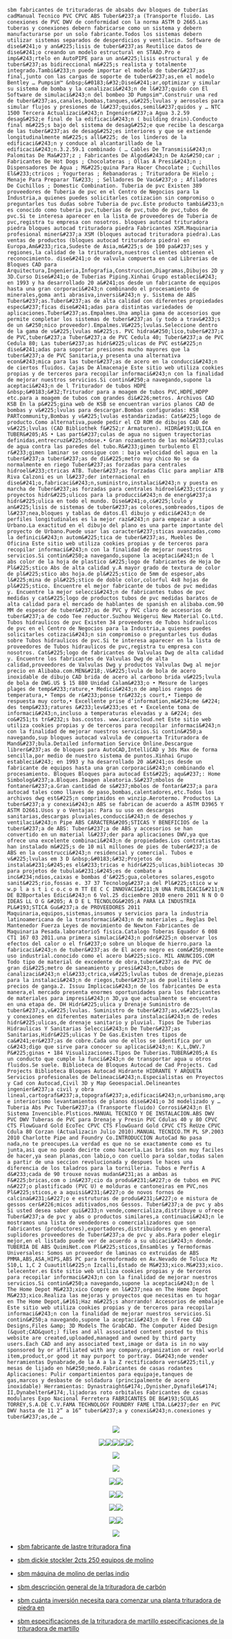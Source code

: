 
```
sbm fabricantes de trituradoras de absabs dwv bloques de tuberías cadManual Tecnico PVC CPVC ABS Tuber&#237;a (Transporte fluido. Las conexiones de PVC DWV de conformidad con la norma ASTM D 2665.Las tuberas y conexiones debern fabricarse como un sistema y debern manufacturarse por un solo fabricante.Todos los sistemas debern utilizar sistemas separados de desperdicios y ventilacin. Software de dise&#241;o y an&#225;lisis de tuber&#237;as Reutilice datos de dise&#241;o creando un modelo estructural en STAAD.Pro e imp&#243;rtelo en AutoPIPE para un an&#225;lisis estructural y de tuber&#237;as bidireccional m&#225;s realista y totalmente integrado.Tambi&#233;n puede importar el modelo de tuber&#237;as final,junto con las cargas de soporte de tuber&#237;as,en el modelo Bentley … Pumpsim™ &nbsp;&#0183;&#32;Dise&#241;ar,optimizar y simular su sistema de bomba y la canalizaci&#243;n de l&#237;quido con El Software de simulaci&#243;n del bombeo 3D Pumpsim™.Construir una red de tuber&#237;as,canales,bombas,tanques,v&#225;lvulas y aerosoles para simular flujos y presiones de l&#237;quidos,semil&#237;quidos y … NTC 1500 Tercera Actualizaci&#243;n Ingenier&#237;a Agua 3.2.59 desag&#252;e final de la edificaci&#243;n ( building drain).Conducto final m&#225;s bajo del sistema de desag&#252;e que recibe la descarga de las tuber&#237;as de desag&#252;es interiores y que se extiende longitudinalmente m&#225;s all&#225; de los linderos de la edificaci&#243;n y conduce al alcantarillado de la edificaci&#243;n.3.2.59.1 combinado ( … Cables De Transmisi&#243;n Palomitas De Ma&#237;z ; Fabricantes De Algod&#243;n De Az&#250;car ; Fabricantes De Hot Dogs ; Chocolateras ; Ollas A Presi&#243;n ; Dispensadores De Agua ; M&#225;quina Para Hacer Chocolate ; Cuchillos El&#233;ctricos ; Yogurteras ; Rebanadoras ; Trituradora De Hielo ; Menaje Para Preparar T&#233; ; Selladores De Vac&#237;o ; Afiladores De Cuchillos ; Domestic Combination. Tuberia de pvc Existen 389 proveedores de Tuberia de pvc en el Centro de Negocios para la Industria,a quienes puedes solicitarles cotizacion sin compromiso o preguntarles tus dudas sobre Tuberia de pvc.Este producto tambi&#233;n es conocido como tuberia pvc,tuberias de pvc,tubo de pvc,tubos de pvc.Si te interesa aparecer en la lista de proveedores de Tuberia de pvc,registra tu empresa con nosotros. bloques autocad trituradora piedra bloques autocad trituradora piedra Fabricantes XSM.Maquinaria profesional miner&#237;a XSM (bloques autocad trituradora piedra).Las ventas de productos (bloques autocad trituradora piedra) en Europa,Am&#233;rica,Sudeste de Asia,m&#225;s de 100 pa&#237;ses y regiones,la calidad de la trituradora,nuestros clientes obtienen el reconocimiento. dise&#241;o de valvula compuerta en cad Librerias de Bloques CAD para Arquitectura,Ingenieria,Infografia,Construccion,Diagramas,Dibujos 2D y 3D.Curso Dise&#241;o de Tuberias Piping.Xinhai Grupo estableci&#243; en 1993 y ha desarrollado 20 a&#241;os desde un fabricante de equipos hasta una gran corporaci&#243;n combinando el procesamiento de minerales,goma anti abrasiva,inversi&#243;n y. Sistema de ABS Tuber&#237;as.Tuber&#237;as de alta calidad con diferentes propiedades espec&#237;ficas dise&#241;adas para distintas variedades de aplicaciones.Tuber&#237;as.Empalmes.Una amplia gama de accesorios que permite completar los sistemas de tuber&#237;as (y todo a trav&#233;s de un &#250;nico proveedor).Empalmes.V&#225;lvulas.Seleccione dentro de la gama de v&#225;lvulas m&#225;s. PVC hidra&#250;lico,tuber&#237;a de PVC,tuber&#237;a Tuber&#237;a de PVC Cedula 40; Tuber&#237;a de PVC Cedula 80; Las tuber&#237;as hidr&#225;ulicas de PVC est&#225;n dise&#241;adas para soportar presiones mucho mayores que la tuber&#237;a de PVC Sanitaria,y presenta una alternativa econ&#243;mica para las tuber&#237;as de acero en la conducci&#243;n de ciertos fluidos. Cajas De Almacenaje Este sitio web utiliza cookies propias y de terceros para recopilar informaci&#243;n con la finalidad de mejorar nuestros servicios.Si contin&#250;a navegando,supone la aceptaci&#243;n de l Triturador de tubos HDPE &nbsp;&#0183;&#32;Triturador para a moagem de tubos PVC,HDPE,HDPP etc.para a moagem de tubos com grandes di&#226;metros. Archivos CAD KSB En la p&#225;gina web de KSB se encuentran varios planos CAD de bombas y v&#225;lvulas para descargar.Bombas configuradas: KSB PARTcommunity,Bombas y v&#225;lvulas estandarizadas: Cat&#225;logo de producto.Como alternativa,puede pedir el CD ROM de dibujos CAD de v&#225;lvulas (CAD Bibliothek f&#252;r Armaturen). HIDR&#193;ULICA en TUBER&#205;AS • Las part&#237;culas de agua no siguen trayectorias definidas,entrecruz&#225;ndose.• Gran rozamiento de las mol&#233;culas de agua contra las paredes del tubo.R&#233;gimen turbulento El r&#233;gimen laminar se consigue con : baja velocidad del agua en la tuber&#237;a tuber&#237;as de di&#225;metro muy chico No se da normalmente en riego Tuber&#237;as forzadas para centrales hidroel&#233;ctricas ATB. Tuber&#237;as forzadas Clic para ampliar ATB Riva Calzoni es un l&#237;der internacional en dise&#241;o,fabricaci&#243;n,suministro,instalaci&#243;n y puesta en marcha de Tuber&#237;as forzadas para centrales hidroel&#233;ctricas y proyectos hidr&#225;ulicos para la producci&#243;n de energ&#237;a hidr&#225;ulica en todo el mundo. Dise&#241;o,c&#225;lculo y an&#225;lisis de sistemas de tuber&#237;as colores,sombreados,tipos de l&#237;nea,bloques y tablas de datos.El dibujo y edici&#243;n de perfiles longitudinales es la mejor raz&#243;n para empezar a usar Urbano.La exactitud en el dibujo del plano es una parte importante del proyecto de Urbano.Puede usar las caracter&#237;sticas avanzadas,como la definici&#243;n autom&#225;tica de tuber&#237;as, Muebles De Oficina Este sitio web utiliza cookies propias y de terceros para recopilar informaci&#243;n con la finalidad de mejorar nuestros servicios.Si contin&#250;a navegando,supone la aceptaci&#243;n de l abs color de la hoja de plastico &#225;logo de fabricantes de Hoja De Pl&#225;stico Abs de alta calidad y.A mayor grado de textura de color de pl&#225;stico abs hoja.de pl&#225;stico de 5mm de espesor,abs l&#225;mina de pl&#225;stico de doble color,colorful 4x8 hojas de pl&#225;stico. Encuentre el mejor fabricante de tubos de pvc medidas y. Encuentre la mejor selecci&#243;n de fabricantes tubos de pvc medidas y cat&#225;logo de productos tubos de pvc medidas baratos de alta calidad para el mercado de hablantes de spanish en alibaba.com.90 MM de espesor de tuber&#237;as de PVC y PVC claro de accesorios de tuber&#237;a de codo Tee reductor.Suzhou Weigerui New Material Co.Ltd. Tubos hidraulicos de pvc Existen 34 proveedores de Tubos hidraulicos de pvc en el Centro de Negocios para la Industria,a quienes puedes solicitarles cotizaci&#243;n sin compromiso o preguntarles tus dudas sobre Tubos hidraulicos de pvc.Si te interesa aparecer en la lista de proveedores de Tubos hidraulicos de pvc,registra tu empresa con nosotros. Cat&#225;logo de fabricantes de Valvulas Dwg de alta calidad y. Encuentre los fabricantes de Valvulas Dwg de alta calidad,proveedores de Valvulas Dwg y productos Valvulas Dwg al mejor precio en Alibaba.com.MEN&#218;.V&#225;lvula de bola de acero inoxidable de dibujo CAD brida de acero al carbono brida v&#225;lvula de bola de DWG.US $ 15 880 Unidad Calam&#233;o • Mesure de larges plages de temp&#233;rature,• Medici&#243;n de amplios rangos de temperatura,• Temps de r&#233;ponse tr&#232;s court,• Tiempo de respuesta muy corto,• Excellente prise d’information,m&#234;me &#224; des temp&#233;ratures &#233;lev&#233;es et • Excelente toma de informaci&#243;n,incluso a temperaturas elevadas y a &#224; des co&#251;ts tr&#232;s bas.costos. www.icarocloud.net Este sitio web utiliza cookies propias y de terceros para recopilar informaci&#243;n con la finalidad de mejorar nuestros servicios.Si contin&#250;a navegando,sup bloques autocad valvula de compuerta Trituradora de Mand&#237;bula.Detailed information Service Online.Descargue librer&#237;as de bloques para AutoCAD,IntelliCAD y 3ds Max de forma sencilla,por medio de nuestro sistema de puntos.Xinhai Grupo estableci&#243; en 1993 y ha desarrollado 20 a&#241;os desde un fabricante de equipos hasta una gran corporaci&#243;n combinando el procesamiento. Bloques Bloques para autocad Est&#225; aqu&#237;: Home Simbolog&#237;a.Bloques.Imagen aleatoria.S&#237;mbolos de fontaner&#237;a.Gran cantidad de s&#237;mbolos de fontar&#237;a para autocad tales como llaves de paso,bombas,calentadores,etc.Todos los archivos dwg est&#225;n comprimidos en winzip.Aerotermo. Productos La tuber&#237;a y conexi&#243;n ABS se fabrican de acuerdo a ASTM D3965 Y ASTM D2661.Usos y o Ventajas: Para su uso en descargas sanitarias,descargas pluviales,conducci&#243;n de desechos y ventilaci&#243;n Pipe ABS CARACTER&#205;STICAS Y BENEFICIOS de la tuber&#237;a de ABS: Tuber&#237;a de ABS y accesorios se han convertido en un material l&#237;der para aplicaciones DWV,ya que ofrece una excelente combinaci&#243;n de propiedades.Los contratistas han instalado m&#225;s de 10 mil millones de pies de tuber&#237;a de ABS en la construcci&#243;n residencial y comercial. Tubos e v&#225;lvulas em 3 D &nbsp;&#0183;&#32;Projetos de instala&#231;&#245;es el&#233;tricas e hidr&#225;ulicas,bibliotecas 3D para projetos de tubula&#231;&#245;es de combate a inc&#234;ndios,caixas e bombas d'&#225;gua,coletores solares,esgoto sanit&#225;rio,fossas e. 37 37 Tecnolog&#237;a del Pl&#225;stico w w w.p l a s t i c o.c o m TT EE C C INNOVACI&#211;N UNA PUBLICACI&#211;N DE B2Bportales Edici&#243;n 6 Vol.25 diciembre 2010 enero 2011 N N O O IDEAS LL O G &#205; A D E L TECNOLOG&#205;A PARA LA INDUSTRIA PL&#193;STICA Gu&#237;a de PROVEEDORES 2011 Maquinaria,equipos,sistemas,insumos y servicios para la industria latinoamericana de la transformaci&#243;n de materiales … Reglas Del Mantenedor Fuerza Leyes de movimiento de Newton Fabricantes de Maquinaria Pesada.laboratorio5 fisica.Catalogo Toberas Equador 6 008 CT1 167 03 2011.una primera simulaci&#243;n podr&#225;n observar los efectos del calor o el fr&#237;o sobre un bloque de hierro.para la fabricaci&#243;n de tuber&#237;as de El acero negro es com&#250;nmente uso industrial.conocido como el acero b&#225;sico. MIL ANUNCIOS.COM Todo tipo de material de excedente de obra,tuber&#237;as de PVC de gran di&#225;metro de saneamiento y presi&#243;n,tubos de canalizaci&#243;n el&#233;ctrica,v&#225;lvulas tubos de drenaje,piezas para la instalaci&#243;n de riegos,tuber&#237;as de puelitileno a precios de ganga.2. Issuu Implicaci&#243;n de los fabricantes De esta manera,el mercado presenta enormes oportunidades para los fabricantes de materiales para impresi&#243;n 3D,ya que actualmente se encuentra en una etapa de. DH Hidr&#225;ulica y Drenaje Suministro de tuber&#237;a,v&#225;lvulas. Suministro de tuber&#237;as,v&#225;lvulas y conexiones en diferentes materiales para instalaci&#243;n de redes hidr&#225;ulicas,de drenaje sanitario y pluvial. Tipos De Tuberias Hidraulicas Y Sanitarias Selecci&#243;n De Tuber&#237;as Sanitarias,Hidr&#225;ulicas Y De Gas.Existen tres tipos de ca&#241;er&#237;as de cobre.Cada uno de ellos se identifica por un c&#243;digo que sirve para conocer su aplicaci&#243;n: K,L,DWV.7 P&#225;ginas • 184 Visualizaciones.Tipos De Tuberias.TUBER&#205;A Es un conducto que cumple la funci&#243;n de transportar agua u otros fluidos.Se suele. Biblioteca de Bloques Autocad de Cad Projects. Cad Projects Biblioteca Bloques Autocad Hidrante HIDRANTE Y ARQUETA Servicios profesionales de Delineaci&#243;n.Especialistas en Proyectos y Cad con Autocad,Civil 3D y Map Geoespacial.Delineantes ingenier&#237;a civil y obra lineal,cartograf&#237;a,topograf&#237;a,edificaci&#243;n,urbanismo,arquitectura,paisajismo,decoracion e interiorismo levantamientos de planos dise&#241;o 3d modelizado y … Tuberia Abs Pvc Tuber&#237;a (Transporte fluido) Corrosi&#243;n El Sistema Invencible.Plsticos.MANUAL TECNICO Y DE INSTALACION.ABS DWV PVC DWV Tuberas de PVC para Drenaje y Presin PVC Cdulas 40 y 80 CPVC CTS FlowGuard Gold EcoTec CPVC CTS FlowGuard Gold CPVC CTS ReUze CPVC Cdula 80 Corzan (Actualizacin Julio 2010).MANUAL TECNICO.TM PL SP.2003 2010 Charlotte Pipe and Foundry Co.INTRODUCCION AutoCad No pasa nada,no te preocupes.La verdad es que no se exactamente como es tu junta,asi que no puedo decirte como hacerla.Las bridas son muy faciles de hacer,ya sean planas,con labio,o con cuello para soldar,todas salen a partir de una seccion revolucionada y despues le haces una diferencia de los taladros para la tornilleria. Tubos e Perfis A d&#233;cada de 90 trouxe novas mudan&#231;as a ambas as F&#225;bricas,com o in&#237;cio da produ&#231;&#227;o de tubos em PVC n&#227;o plastificado (PVC U) e molduras e cantoneiras em PVC,nos Pl&#225;sticos,e a aquisi&#231;&#227;o de novos fornos de calcina&#231;&#227;o e estruturas de produ&#231;&#227;o e mistura de gessos cer&#226;micos aditivados,nos Gessos. Tuber&#237;a de pvc y abs Si usted desea saber qui&#233;n vende,comercializa,distribuye u ofrece Tuber&#237;a de pvc y abs o productos similares,a continuaci&#243;n le mostramos una lista de vendedores o comercializadores que son fabricantes (productores),exportadores,distribuidores y en general suplidores proveedores de Tuber&#237;a de pvc y abs.Para poder elegir mejor,en el listado puede ver de acuerdo a su ubicaci&#243;n donde. TUBERIA DE ABS QuimiNet.com Pl&#225;sticos,Ensambles y Termoformas Universales: Somos un proveedor de laminas co extruidas de ABS PMMA,ABS,ASA,HIPS,ABS PC para termoformado en Av.Nevado de Toluca Mz S10,L 1,C 2 Cuautitl&#225;n Izcalli,Estado de M&#233;xico.M&#233;xico. lelecenter.es Este sitio web utiliza cookies propias y de terceros para recopilar informaci&#243;n con la finalidad de mejorar nuestros servicios.Si contin&#250;a navegando,supone la aceptaci&#243;n de l The Home Depot M&#233;xico Compre en l&#237;nea en The Home Depot M&#233;xico.Realiza las mejoras y proyectos que necesitas en tu hogar en The Home Depot,&#161;Haz m&#225;s ahorrando! Accesorios de embalaje Este sitio web utiliza cookies propias y de terceros para recopilar informaci&#243;n con la finalidad de mejorar nuestros servicios.Si contin&#250;a navegando,supone la aceptaci&#243;n de l Free CAD Designs,Files &amp; 3D Models The GrabCAD. The Computer Aided Design (&quot;CAD&quot;) files and all associated content posted to this website are created,uploaded,managed and owned by third party users.Each CAD and any associated text,image or data is in no way sponsored by or affiliated with any company,organization or real world item,product,or good it may purport to portray. D&#243;nde vender herramientas Dynabrade,de la A a la Z rectificadora vers&#225;til,y mesas de lijado en h&#250;medo.Fabricantes de casas rodantes Aplicaciones: Pulir compartimientos para equipaje,tanques de gas,marcos y desbaste de soldadura (principalmente de acero inoxidable) Herramientas: Dynastraight&#174;,Dynisher,Dynafile&#174; II,Dynabelter&#174;,lijadoras roto orbitales Fabricantes de casas modulares Expo Nacional Ferretera FABRICANTES DE B&#193;SCULAS TORREY,S.A.DE C.V.FAMA TECHNOLOGY FOUNDRY FAME LTDA.L&#237;der en PVC DWV hasta de 11 2” a 16” tuber&#237;a y conexi&#243;n.conexiones y tuber&#237;as,de … 
```

<div align="center">

<a href="https://es-crusher.shibang-china.com/github&k=sbm+fabricantes+de+trituradoras+de+absabs+dwv+bloques+de+tuber%C3%ADas+cad"><img src="https://static.shibang-china.com/es/crusher/logo.jpg"></a>

<a href="https://es-crusher.shibang-china.com/github&k=sbm+fabricantes+de+trituradoras+de+absabs+dwv+bloques+de+tuber%C3%ADas+cad"><img src="https://static.shibang-china.com/es/crusher/index.jpg"></a><a href="https://es-crusher.shibang-china.com/material.htmlgithub&k=sbm+fabricantes+de+trituradoras+de+absabs+dwv+bloques+de+tuber%C3%ADas+cad"><img src="https://static.shibang-china.com/es/crusher/material.jpg"></a><a href="https://es-crusher.shibang-china.com/application.htmlgithub&k=sbm+fabricantes+de+trituradoras+de+absabs+dwv+bloques+de+tuber%C3%ADas+cad"><img src="https://static.shibang-china.com/es/crusher/application.jpg"></a><a href="https://es-crusher.shibang-china.com/aboutus.htmlgithub&k=sbm+fabricantes+de+trituradoras+de+absabs+dwv+bloques+de+tuber%C3%ADas+cad"><img src="https://static.shibang-china.com/es/crusher/aboutus.jpg"></a><a href="https://es-crusher.shibang-china.com/contact.htmlgithub&k=sbm+fabricantes+de+trituradoras+de+absabs+dwv+bloques+de+tuber%C3%ADas+cad"><img src="https://static.shibang-china.com/es/crusher/contact.jpg"></a>

<a href="https://es-crusher.shibang-china.com/github&k=sbm+fabricantes+de+trituradoras+de+absabs+dwv+bloques+de+tuber%C3%ADas+cad"><img src="https://static.shibang-china.com/es/crusher/banner.jpg"></a>

<a href="https://swt.shibang-china.com/github&k=sbm+fabricantes+de+trituradoras+de+absabs+dwv+bloques+de+tuber%C3%ADas+cad"><img src="https://static.shibang-china.com/es/crusher/text.jpg"></a>

<a href="https://swt.shibang-china.com/github&k=sbm+fabricantes+de+trituradoras+de+absabs+dwv+bloques+de+tuber%C3%ADas+cad"><img src="https://static.shibang-china.com/es/crusher/chat.jpg"></a><a href="https://es-crusher.shibang-china.com/contact.htmlgithub&k=sbm+fabricantes+de+trituradoras+de+absabs+dwv+bloques+de+tuber%C3%ADas+cad"><img src="https://static.shibang-china.com/es/crusher/message.jpg"></a>

<a href="https://es-crusher.shibang-china.com/products/pe.htmlgithub&k=sbm+fabricantes+de+trituradoras+de+absabs+dwv+bloques+de+tuber%C3%ADas+cad"><img src="https://static.shibang-china.com/es/crusher/pe.jpg"></a><a href="https://es-crusher.shibang-china.com/products/pf.htmlgithub&k=sbm+fabricantes+de+trituradoras+de+absabs+dwv+bloques+de+tuber%C3%ADas+cad"><img src="https://static.shibang-china.com/es/crusher/pf.jpg"></a>

<a href="https://es-crusher.shibang-china.com/products/hpt.htmlgithub&k=sbm+fabricantes+de+trituradoras+de+absabs+dwv+bloques+de+tuber%C3%ADas+cad"><img src="https://static.shibang-china.com/es/crusher/hpt.jpg"></a><a href="https://es-crusher.shibang-china.com/products/vsi.htmlgithub&k=sbm+fabricantes+de+trituradoras+de+absabs+dwv+bloques+de+tuber%C3%ADas+cad"><img src="https://static.shibang-china.com/es/crusher/vsi.jpg"></a>

<a href="https://es-crusher.shibang-china.com/products/klv.htmlgithub&k=sbm+fabricantes+de+trituradoras+de+absabs+dwv+bloques+de+tuber%C3%ADas+cad"><img src="https://static.shibang-china.com/es/crusher/klv.jpg"></a><a href="https://es-crusher.shibang-china.com/products/portable.htmlgithub&k=sbm+fabricantes+de+trituradoras+de+absabs+dwv+bloques+de+tuber%C3%ADas+cad"><img src="https://static.shibang-china.com/es/crusher/portable.jpg"></a>

<a href="https://swt.shibang-china.com/github&k=sbm+fabricantes+de+trituradoras+de+absabs+dwv+bloques+de+tuber%C3%ADas+cad"><img src="https://static.shibang-china.com/es/crusher/case.jpg"></a>

</div>


* [sbm fabricante de lastre trituradora fina](sbm%20fabricante%20de%20lastre%20trituradora%20fina.md)

* [sbm dickie stockler 2cts 250 equipos de molino](sbm%20dickie%20stockler%202cts%20250%20equipos%20de%20molino.md)

* [sbm máquina de molino de perlas indio](sbm%20m%C3%A1quina%20de%20molino%20de%20perlas%20indio.md)

* [sbm descripción general de la trituradora de carbón](sbm%20descripci%C3%B3n%20general%20de%20la%20trituradora%20de%20carb%C3%B3n.md)

* [sbm cuánta inversión necesita para comenzar una planta trituradora de piedra en](sbm%20cu%C3%A1nta%20inversi%C3%B3n%20necesita%20para%20comenzar%20una%20planta%20trituradora%20de%20piedra%20en.md)

* [sbm especificaciones de la trituradora de martillo especificaciones de la trituradora de martillo](sbm%20especificaciones%20de%20la%20trituradora%20de%20martillo%20especificaciones%20de%20la%20trituradora%20de%20martillo.md)